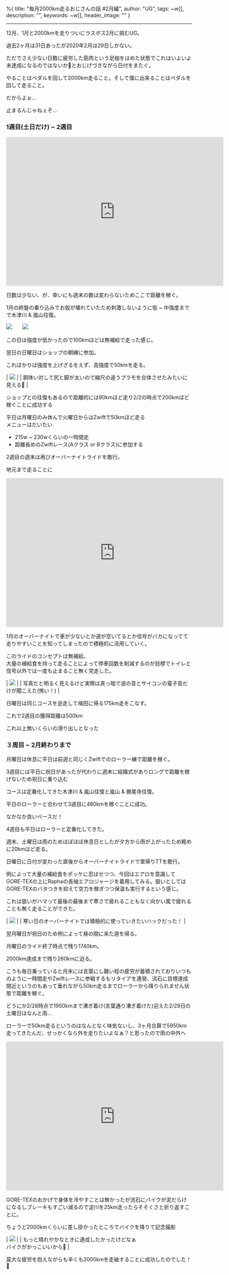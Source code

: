 %{
  title: "毎月2000km走るおじさんの話 #2月編",
  author: "UG",
  tags: ~w[],
  description: "",
  keywords: ~w[],
  header_image: ""
}

---
12月、1月と2000kmを走りついにラスボス2月に挑むUG。

過去2ヶ月は31日あったが2020年2月は29日しかない。

  

ただでさえ少ない日数に疲労した筋肉という足枷をはめた状態でこれはいよいよ未達成になるのではないか🤔とおじげづきながら日付をまたぐ。

  

やることはペダルを回して2000km走ること。そして僕に出来ることはペダルを回して走ること。

  

だからよぉ...

止まるんじゃねぇぞ...  
  

### 1週目(土日だけ) ~ 2週目
<iframe allowtransparency="true" frameborder="0" height="405" scrolling="no" src="https://www.strava.com/activities/3060828084/embed/14a699e51f851d75777c40be4eec63839a76133f" width="590"></iframe>
  
日数は少ない、が、幸いにも週末の数は変わらないためここで距離を稼ぐ。  
  
1月の終盤の乗り込みでお股が壊れていたため刺激しないように低 ~ 中強度までで木津川 & 嵐山往復。  
  
[![](https://4.bp.blogspot.com/-TM8DcoqHJD4/Xm4Idi8Be-I/AAAAAAAAH44/THvDyFA45KgyNnYWuC5w50VN_s3N3eSdwCK4BGAYYCw/s320/IMG_20200201_105025.jpg)](http://4.bp.blogspot.com/-TM8DcoqHJD4/Xm4Idi8Be-I/AAAAAAAAH44/THvDyFA45KgyNnYWuC5w50VN_s3N3eSdwCK4BGAYYCw/s1600/IMG_20200201_105025.jpg)　　[![](https://3.bp.blogspot.com/-7ZVFiPot40w/Xm4IbvwA7eI/AAAAAAAAH4w/qyzHmkMRCvcFeqFAWjKH12W6K99gd02FQCK4BGAYYCw/s320/IMG_20200201_130139.jpg)](http://3.bp.blogspot.com/-7ZVFiPot40w/Xm4IbvwA7eI/AAAAAAAAH4w/qyzHmkMRCvcFeqFAWjKH12W6K99gd02FQCK4BGAYYCw/s1600/IMG_20200201_130139.jpg)  
  
この日は強度が低かったので100kmほどは無補給で走った感じ。  
  
翌日の日曜日はショップの朝練に参加。  
  
こればかりは強度を上げざるをえず、高強度で50kmを走る。  

| [![](https://4.bp.blogspot.com/-dj0VsfMIjQE/Xm4JN5FwCeI/AAAAAAAAH5Q/C_aenDaNxS0GAk93cmf7HtX06ix4XZCmgCK4BGAYYCw/s320/line_602788730462610.jpg)](http://4.bp.blogspot.com/-dj0VsfMIjQE/Xm4JN5FwCeI/AAAAAAAAH5Q/C_aenDaNxS0GAk93cmf7HtX06ix4XZCmgCK4BGAYYCw/s1600/line_602788730462610.jpg) |
| 胴体い対して尻と脚が太いので縮尺の違うプラモを合体させたみたいに見える🤔 |

ショップとの往復もあるので距離的には90kmほど走り2/2の時点で200kmほど稼ぐことに成功する  
  
平日は月曜日のみ休んで火曜日からはZwiftで50kmほど走る  
メニューはだいたい  
  

- 215w ~ 230wくらいの一時間走
- 距離長めのZwiftレース(Aクラス or Bクラス)に参加する

  

2週目の週末は再びオーバーナイトライドを敢行。

地元まで走ることに

  

<iframe allowtransparency="true" frameborder="0" height="405" scrolling="no" src="https://www.strava.com/activities/3080392609/embed/e2b1d91e1fc8b5032b848b8287444aeab0066029" width="590"></iframe>  
  
1月のオーバーナイトで車が少ないとか道が空いてるとか信号がバカになってて走りやすいことを知ってしまったので積極的に活用していく。  
  
このライドのコンセプトは無補給。  
大量の補給食を持って走ることによって停車回数を削減するのが目標でトイレと信号以外では一度も止まること無く完走した。  
  

| [![](https://1.bp.blogspot.com/-WeWXifV1F3E/Xm4K6fJnzWI/AAAAAAAAH5g/WMmoi8QEu4wibx7EBB4yvAvfiRghtCquACK4BGAYYCw/s320/IMG_20200208_030114.jpg)](http://1.bp.blogspot.com/-WeWXifV1F3E/Xm4K6fJnzWI/AAAAAAAAH5g/WMmoi8QEu4wibx7EBB4yvAvfiRghtCquACK4BGAYYCw/s1600/IMG_20200208_030114.jpg) |
| 写真だと明るく見えるけど実際は真っ暗で波の音とサイコンの電子音だけが聞こえた(怖い！) |

日曜日は同じコースを逆走して梅田に帰る175km走をこなす。

  

これで2週目の獲得距離は500km

これ以上無いくらいの滑り出しとなった

  

### ３周目 ~ 2月終わりまで

月曜日は休息に平日は前週と同じくZwiftでのローラー練で距離を稼ぐ。

  

3週目には平日に祝日があったが代わりに週末に結婚式がありロングで距離を稼げないため祝日に乗り込む

  

コースは定番化してきた木津川 & 嵐山往復と嵐山 & 勝尾寺往復。

平日のローラーと合わせて3週目に480kmを稼ぐことに成功。

なかなか良いペースだ！

  

4週目も平日はローラーと定番化してきた。

週末、土曜日は雨のためほぼほぼ休息日としたが夕方から雨が上がったため軽めに20kmほど走る。

  

日曜日に日付が変わった直後からオーバーナイトライドで里帰りTTを敢行。

  

例によって大量の補給食をポッケに忍ばせつつ、今回はエアロを意識してGORE-TEXの上にRaphaの長袖エアロジャージを着用してみる。狙いとしてはGORE-TEXのバタつきを抑えて空力を稼ぎつつ保温も実行するという感じ。

これは狙いがハマって最後の最後まで寒さで疲れることもなく向かい風で疲れることも無く走ることができた。

| [![](https://4.bp.blogspot.com/-_YyGSzzoq44/Xm4NlLbPRgI/AAAAAAAAH5s/_HlU4HcbwsAlGWNrzunuoVDA8tzdayn3ACK4BGAYYCw/s320/IMG_q4mpu7.jpg)](http://4.bp.blogspot.com/-_YyGSzzoq44/Xm4NlLbPRgI/AAAAAAAAH5s/_HlU4HcbwsAlGWNrzunuoVDA8tzdayn3ACK4BGAYYCw/s1600/IMG_q4mpu7.jpg) |
| 
寒い日のオーバーナイトでは積極的に使っていきたいハックだった！
 |

翌月曜日が祝日のため例によって昼の間に来た道を帰る。

月曜日のライド終了時点で残り1740km。

2000km達成まで残り260kmに迫る。

  

こうも毎日乗っていると月末には言葉にし難い程の疲労が蓄積されておりいつものように一時間走やZwiftレースに参戦するもリタイアを連発、流石に目標達成間近というのもあって垂れながら50km走るまでローラーから降りられません状態で距離を稼ぐ。

  

どうにか2/28時点で1950kmまで漕ぎ着け(言葉通り漕ぎ着けた)迎えた2/29日の土曜日はなんと雨...

  

ローラーで50km走るというのはなんとなく味気ないし、3ヶ月合算で5950km走ってきたんだ、せっかくなら外を走りたいよなぁ？と思ったので雨の中外へ

  

<iframe allowtransparency="true" frameborder="0" height="405" scrolling="no" src="https://www.strava.com/activities/3140481342/embed/84972aa7f1bc26e0b0d8fda808a7a3e9422682d6" width="590"></iframe>   
  
GORE-TEXのおかげで身体を冷やすことは無かったが流石にバイクが泥だらけになるしブレーキもすごい減るので淀川を25km走ったらそそくさと折り返すことに。  
  
ちょうど2000kmくらいに差し掛かったところでバイクを降りて記念撮影  
  

| [![](https://1.bp.blogspot.com/-EjbRtmAcGh8/Xm4QC0Y9J-I/AAAAAAAAH6A/bhCNxm1ITuEYHoaXpn_Vnz44BaSWwLcPACK4BGAYYCw/s320/IMG_20200229_142616_184.jpg)](http://1.bp.blogspot.com/-EjbRtmAcGh8/Xm4QC0Y9J-I/AAAAAAAAH6A/bhCNxm1ITuEYHoaXpn_Vnz44BaSWwLcPACK4BGAYYCw/s1600/IMG_20200229_142616_184.jpg) |
| もっと晴れやかなときに達成したかったけどなぁ  
バイクがかっこいいから💯 |

莫大な疲労を抱えながらも辛くも2000kmを走破することに成功したのでした！🎉  
  
  
  
  
  

